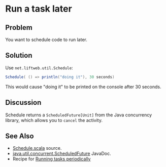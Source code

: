 Run a task later
================

Problem
-------

You want to schedule code to run later.


Solution
--------

Use `net.liftweb.util.Schedule`:

```scala
Schedule( () => println("doing it"), 30 seconds)
```

This would cause "doing it" to be printed on the console after 30 seconds.

Discussion
----------

Schedule returns a `ScheduledFuture[Unit]` from the Java concurrency library, which allows you to `cancel` the activity.

See Also
--------

* [Schedule.scala](https://github.com/lift/framework/blob/master/core/util/src/main/scala/net/liftweb/util/Schedule.scala) source.
* [java.util.concurrent.ScheduledFuture](http://docs.oracle.com/javase/6/docs/api/java/util/concurrent/ScheduledFuture.html) JavaDoc.
* Recipe for [Running tasks periodically](Run+tasks+periodically.html)



